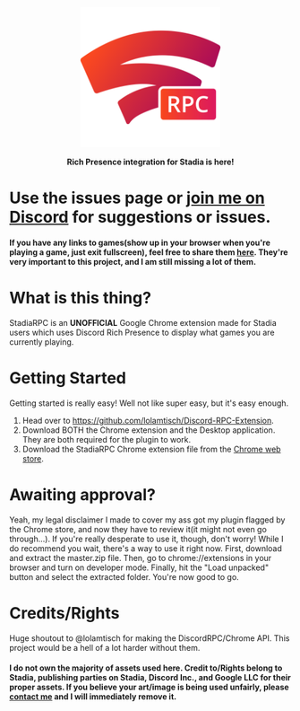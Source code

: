 <p align="center">
  <a href="https://chrome.google.com/webstore/detail/stadiarpc/dmhhgpkmilabgjpdbkinimkihdiobljg?hl=en&gl=US"><img src="assets/fullicon.png" width="250"></a>
</p>
<p align="center">
  <strong>Rich Presence integration for Stadia is here!</strong>
</p>


# Use the issues page or [join me on Discord](https://discord.gg/zU9HFm7) for suggestions or issues.
#### If you have any links to games(show up in your browser when you're playing a game, just exit fullscreen), feel free to share them [here](https://github.com/soap-less/stadiajson/issues). They're very important to this project, and I am still missing a lot of them.


# What is this thing?
StadiaRPC is an **UNOFFICIAL** Google Chrome extension made for Stadia users which uses Discord Rich Presence to display what games you are currently playing.

# Getting Started
Getting started is really easy! Well not like super easy, but it's easy enough. 
1. Head over to https://github.com/lolamtisch/Discord-RPC-Extension.
2. Download BOTH the Chrome extension and the Desktop application. They are both required for the plugin to work.
3. Download the StadiaRPC Chrome extension file from the [Chrome web store](https://chrome.google.com/webstore/detail/stadiarpc/dmhhgpkmilabgjpdbkinimkihdiobljg?hl=en&gl=US).

# Awaiting approval?
Yeah, my legal disclaimer I made to cover my ass got my plugin flagged by the Chrome store, and now they have to review it(it might not even go through...). If you're really desperate to use it, though, don't worry! While I do recommend you wait, there's a way to use it right now. First, download and extract the master.zip file. Then, go to chrome://extensions in your browser and turn on developer mode. Finally, hit the "Load unpacked" button and select the extracted folder. You're now good to go.

# Credits/Rights
Huge shoutout to @lolamtisch for making the DiscordRPC/Chrome API. This project would be a hell of a lot harder without them. 
#### I do not own the majority of assets used here. Credit to/Rights belong to Stadia, publishing parties on Stadia, Discord Inc., and Google LLC for their proper assets. If you believe your art/image is being used unfairly, please [contact me](mailto:david.parada.w@gmail.com) and I will immediately remove it.
